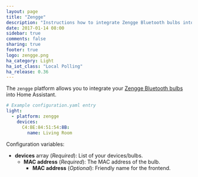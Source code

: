 ```yaml
---
layout: page
title: "Zengge"
description: "Instructions how to integrate Zengge Bluetooth bulbs into Home Assistant."
date: 2017-01-14 08:00
sidebar: true
comments: false
sharing: true
footer: true
logo: zengge.png
ha_category: Light
ha_iot_class: "Local Polling"
ha_release: 0.36
---
```


The `zengge` platform allows you to integrate your [Zengge Bluetooth bulbs](http://www.zengge.com/) into Home Assistant.

```yaml
# Example configuration.yaml entry
light:
  - platform: zengge
    devices:
      C4:BE:84:51:54:8B:
        name: Living Room
```
Configuration variables:

- **devices** array (*Required*): List of your devices/bulbs.
  - **MAC address** (*Required*): The MAC address of the bulb.
    - **MAC address** (*Optional*): Friendly name for the frontend.
